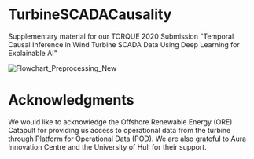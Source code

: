 # TurbineSCADACausality
Supplementary material for our TORQUE 2020 Submission "Temporal Causal Inference in Wind Turbine SCADA Data Using Deep Learning for Explainable AI"

![Flowchart_Preprocessing_New](https://user-images.githubusercontent.com/18656061/81467912-7f7cf000-91f9-11ea-8a13-c7e463e94560.jpg)

# Acknowledgments
We would like to acknowledge the Offshore Renewable Energy (ORE) Catapult for providing us access to operational data from the turbine through Platform for Operational Data (POD). We are also grateful to Aura Innovation Centre and the University of Hull for their support.
